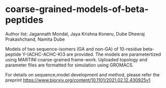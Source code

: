 # coarse-grained-models-of-beta-peptides
Author list: Jagannath Mondal, Jaya Krishna Koneru, Dube Dheeraj Prakashchand, Namita Dube


Models of two sequence-isomers (GA and non-GA) of 10-residue beta-peptide Y-(ACHC-ACHC-K)3 are provided. 
The models are parametertized using MARTINI coarse-grained frame-work.
Uploaded topology and parameter files are formatted for simulation using GROMACS.

For details on sequence,model development and method, please refer the preprint https://www.biorxiv.org/content/10.1101/2021.02.12.430925v1
